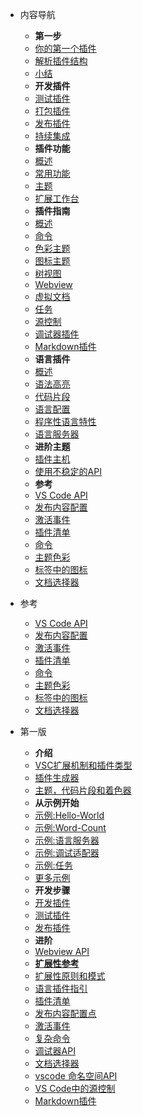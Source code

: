 <!-- * 快速入门 -->
* 内容导航
    * **第一步**
    * [你的第一个插件](/get-started/your-first-extension.md)
    * [解析插件结构](/get-started/extension-anatomy.md)
    * [小结](/get-started/wrapping-up.md)
    * **开发插件**
    * [测试插件](/working-with-extensions/testing-extension.md)
    * [打包插件](/working-with-extensions/bundling-extension.md)
    * [发布插件](/working-with-extensions/publish-extension.md)
    * [持续集成](/working-with-extensions/continuous-integration.md)
    * **插件功能**
    * [概述](/extension-capabilities/readme.md)
    * [常用功能](/extension-capabilities/common-capabilities.md)
    * [主题](/extension-capabilities/theming.md)
    * [扩展工作台](/extension-capabilities/extending-workbench.md)
    * **插件指南**
    * [概述](/extension-guides/readme.md)
    * [命令](/extension-guides/command.md)
    * [色彩主题](/extension-guides/color-theme.md)
    * [图标主题](/extension-guides/icon-theme.md)
    * [树视图](/extension-guides/tree-view.md)
    * [Webview](/extension-guides/webview.md)
    * [虚拟文档](/extension-guides/virtual-documents.md)
    * [任务](/extension-guides/task-provider.md)
    * [源控制](/extension-guides/scm-provider.md)
    * [调试器插件](/extension-guides/debugger-extension.md)
    * [Markdown插件](/extension-guides/markdown-extension.md)
    * **语言插件**
    * [概述](/language-extensions/)
    * [语法高亮](/language-extensions/syntax-highlight-guide.md)
    * [代码片段](/language-extensions/snippet-guide.md)
    * [语言配置](/language-extensions/language-configuration-guide.md)
    * [程序性语言特性](/language-extensions/programmatic-language-features.md)
    * [语言服务器](/language-extensions/language-server-extension-guide.md)
    * **进阶主题**
    * [插件主机](/advanced-topics/extension-host.md)
    * [使用不稳定的API](/advanced-topics/using-proposed-api.md)
    * ️️**参考**
    * [VS Code API](/references/vscode-api.md)
    * [发布内容配置](/references/contribution-points.md)
    * [激活事件](/references/activation-events.md)
    * [插件清单](/references/extension-manifest.md)
    * [命令](/references/commands.md)
    * [主题色彩](/references/theme-color.md)
    * [标签中的图标](/references/icons-in-labels.md)
    * [文档选择器](/references/document-selector.md)
* ️️参考
    * [VS Code API](/references/vscode-api.md)
    * [发布内容配置](/references/contribution-points.md)
    * [激活事件](/references/activation-events.md)
    * [插件清单](/references/extension-manifest.md)
    * [命令](/references/commands.md)
    * [主题色彩](/references/theme-color.md)
    * [标签中的图标](/references/icons-in-labels.md)
    * [文档选择器](/references/document-selector.md)

* 第一版
    * **介绍**
    * [VSC扩展机制和插件类型](extension-authoring/overview)
    * [插件生成器](extension-authoring/extension-generator)
    * [主题，代码片段和着色器](extension-authoring/themes-snippets-colorizers)
    * **从示例开始**
    * [示例:Hello-World](extension-authoring/example-hello-world)
    * [示例:Word-Count](extension-authoring/example-word-count)
    * [示例:语言服务器](extension-authoring/example-language-server)
    * [示例:调试适配器](extension-authoring/example-debug-adapter)
    * [示例:任务](extension-authoring/example-tasks)
    * [更多示例](extension-authoring/samples)
    * **开发步骤**
    * [开发插件](extension-authoring/developing-extensions)
    * [测试插件](extension-authoring/testing-extensions)
    * [发布插件](extension-authoring/publish-extension)
    * **进阶**
    * [Webview API](extension-authoring/webview-api)
    * [**扩展性参考**](extensibility-reference/overview)
    * [扩展性原则和模式](extensibility-reference/principles-patterns)
    * [语言插件指引](extensibility-reference/language-extension-guidelines)
    * [插件清单](extensibility-reference/extension-manifest)
    * [发布内容配置点](extensibility-reference/contribution-points)
    * [激活事件](extensibility-reference/activation-events)
    * [复杂命令](extensibility-reference/vscode-api-commands)
    * [调试器API](extensibility-reference/api-debugging)
    * [文档选择器](extensibility-reference/document-selectors)
    * [vscode 命名空间API](extensibility-reference/vscode-api)
    * [VS Code中的源控制](extensibility-reference/api-scm)
    * [Markdown插件](extensibility-reference/api-markdown)